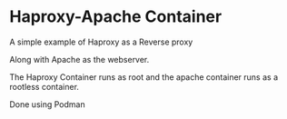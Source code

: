 # Haproxy-Apache Container

A simple example of Haproxy as a Reverse proxy

Along with Apache as the webserver.

The Haproxy Container runs as root and the apache container runs as a rootless container.

Done using Podman
